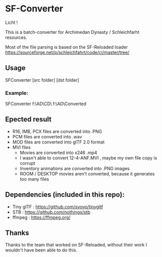 # SF-Converter

Licht !

This is a batch-converter for Archimedan Dynasty / Schleichfarht resources.


Most of the file parsing is based on the SF-Reloaded loader https://sourceforge.net/p/schleichfahrt/code/ci/master/tree/

## Usage

SFConverter [src folder] [dst folder]

### Example:

SFConverter f:\AD\CD\ f:\AD\Converted

## Epected result

+ R16, IMB, PCX files are converted into .PNG
+ PCM files are converted into .wav
+ MOD files are converted into glTF 2.0 format
+ MVI files
	+ Movies are converted into x246 .mp4
	+ I wasn't able to convert 12-4-ANF.MVI , maybe my own file copy is corrupt
	+ Inventory animations are converted into .PNG images
	+ ROOM / DESKTOP movies aren't converted, because it generates too many files

## Dependencies (included in this repo):

+ Tiny glTF : https://github.com/syoyo/tinygltf
+ STB : https://github.com/nothings/stb
+ ffmpeg : https://ffmpeg.org/

## Thanks

Thanks to the team that worked on SF-Reloaded, without their work I wouldn't have been able to do this.
